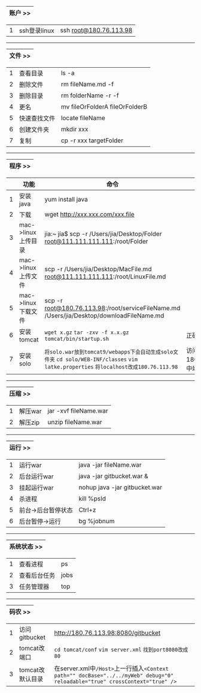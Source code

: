| 账户 >> |
| --- |

|  |  |  |
| --- | --- | --- |
| 1 | ssh登录linux | ssh root@180.76.113.98 |

***

| 文件 >> |
| --- |

|  |  |  |
| --- | --- | --- |
| 1 | 查看目录 | ls -a | 
| 2 | 删除文件 | rm fileName.md -f |
| 3 | 删除目录 | rm folderName -r -f |
| 4 | 更名 | mv fileOrFolderA fileOrFolderB |
| 5 | 快速查找文件 | locate fileName |
| 6 | 创建文件夹 | mkdir xxx |
| 7 | 复制 | cp -r xxx targetFolder |

***

| 程序 >> |
| --- |

|  | 功能 | 命令 | 目录 |
| --- | --- | --- | --- |
| 1 | 安装java | yum install java |  |
| 2 | 下载 | wget http://xxx.xxx.com/xxx.file |  |
| 3 | mac->linux上传目录 | jia:~ jia$ scp -r /Users/jia/Desktop/Folder root@111.111.111.111:/root/Folder |  |
| 4 | mac->linux上传文件 | scp -r /Users/jia/Desktop/MacFile.md root@111.111.111.111:/root/LinuxFile.md |  |
| 5 | mac->linux下载文件 | scp -r root@180.76.113.98:/root/serviceFileName.md /Users/jia/Desktop/downloadFileName.md |  |
| 6 | 安装tomcat | `wget x.gz` `tar -zxv -f x.x.gz` `tomcat/bin/startup.sh` | 正确 |
| 7 | 安装solo | `将solo.war放到tomcat9/webapps下会自动生成solo文件夹` `cd solo/WEB-INF/classes` `vim latke.properties` `将localhost改成180.76.113.98` | 访问180.76.113.98:8080/solo(注:latke.properties中端口号需与tomcat相同) |

***

| 压缩 >> |
| --- |

|  |  |  |
| --- | --- | --- |
| 1 | 解压war | jar -xvf fileName.war |
| 2 | 解压zip | unzip fileName.war |

***

| 运行 >> |
| --- |

|  |  |  |
| --- | --- | --- |
| 1 | 运行war | java -jar fileName.war |
| 2 | 后台运行war | java -jar gitbucket.war & |
| 3 | 挂起运行war | nohup java -jar gitbucket.war |
| 4 | 杀进程 | kill %psId |
| 5 | 前台->后台暂停状态 | Ctrl+z |
| 6 | 后台暂停->运行 | bg %jobnum |

***

| 系统状态 >> |
| --- |

|  |  |  |
| --- | --- | --- |
| 1 | 查看进程 | ps |
| 2 | 查看后台任务 | jobs |
| 3 | 任务管理器 | top |

***

| 码农 >> |
| --- |

|  |  |  |
| --- | --- | --- |
| 1 | 访问gitbucket | http://180.76.113.98:8080/gitbucket |
| 2 | tomcat改端口 | `cd tomcat/conf` `vim server.xml` `找到port8080改成80` |
| 3 | tomcat改默认目录 | 在server.xml中`/Host>`上一行插入`<Context path="" docBase="../../myWeb" debug="0" reloadable="true" crossContext="true" />` |
